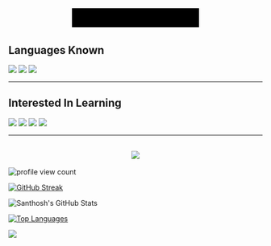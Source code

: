 <div align="center">
<img src="My Name.gif" width="50%">
</div>

## Languages Known
![](https://img.shields.io/badge/C-000080?style=for-the-badge&logo=c&logoColor=white)
![](https://img.shields.io/badge/Python-0047AB?style=for-the-badge&logo=python&logoColor=white)
![](https://img.shields.io/badge/HTML5-E34F26?style=for-the-badge&logo=html5&logoColor=white)
<hr></hr>

## Interested In Learning
![](https://img.shields.io/badge/java-%23ED8B00.svg?style=for-the-badge&logo=java&logoColor=white)
![](https://img.shields.io/badge/CSS3-1572B6.svg?style=for-the-badge&logo=CSS3&logoColor=white)
![](https://img.shields.io/badge/JavaScript-F7DF1E.svg?style=for-the-badge&logo=JavaScript&logoColor=black)
![](https://img.shields.io/badge/C%2B%2B-00599C?style=for-the-badge&logo=c%2B%2B&logoColor=white)
<hr></hr>

<p align="center">
<br>
<img src="https://img.shields.io/badge/github-%23121011.svg?style=for-the-badge&logo=github&logoColor=white">
<br>
</p>

![profile view count](https://komarev.com/ghpvc/?username=TechWriter03&style=for-the-badge)

[![GitHub Streak](https://streak-stats.demolab.com/?user=TechWriter03&theme=git-dark)](https://git.io/streak-stats)

![Santhosh's GitHub Stats](https://github-readme-stats.vercel.app/api?username=TechWriter03&show_icons=true&theme=dark)

[![Top Languages](https://github-readme-stats.vercel.app/api/top-langs/?username=TechWriter03&theme=tokyonight)](https://github.com/anuraghazara/github-readme-stats)

 ![](https://github-readme-stats.vercel.app/api/top-langs/?username=TechWriter03&layout=pie&langs_count=10&theme=dracula)

<!---
TechWriter03/TechWriter03 is a ✨ special ✨ repository because its `README.md` (this file) appears on your GitHub profile.
You can click the Preview link to take a look at your changes.
--->
